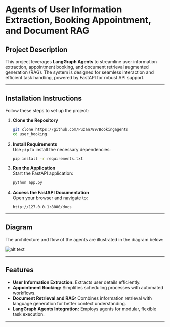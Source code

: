 

# Agents of User Information Extraction, Booking Appointment, and Document RAG

## Project Description

This project leverages **LangGraph Agents** to streamline user information extraction, appointment booking, and document retrieval augmented generation (RAG). The system is designed for seamless interaction and efficient task handling, powered by FastAPI for robust API support.

---

## Installation Instructions

Follow these steps to set up the project:

1. **Clone the Repository**  
   ```bash
   git clone https://github.com/Puzan789/Bookingagents
   cd user_booking
   ```

2. **Install Requirements**  
   Use `pip` to install the necessary dependencies:
   ```bash
   pip install -r requirements.txt
   ```

3. **Run the Application**  
   Start the FastAPI application:
   ```bash
   python app.py
   ```

4. **Access the FastAPI Documentation**  
   Open your browser and navigate to:
   ```
   http://127.0.0.1:8000/docs
   ```

---

## Diagram

The architecture and flow of the agents are illustrated in the diagram below:

![alt text](image.png)

---


## Features

- **User Information Extraction:** Extracts  user details efficiently.
- **Appointment Booking:** Simplifies scheduling processes with automated workflows.
- **Document Retrieval and RAG:** Combines information retrieval with language generation for better context understanding.
- **LangGraph Agents Integration:** Employs agents for modular, flexible task execution.

---

